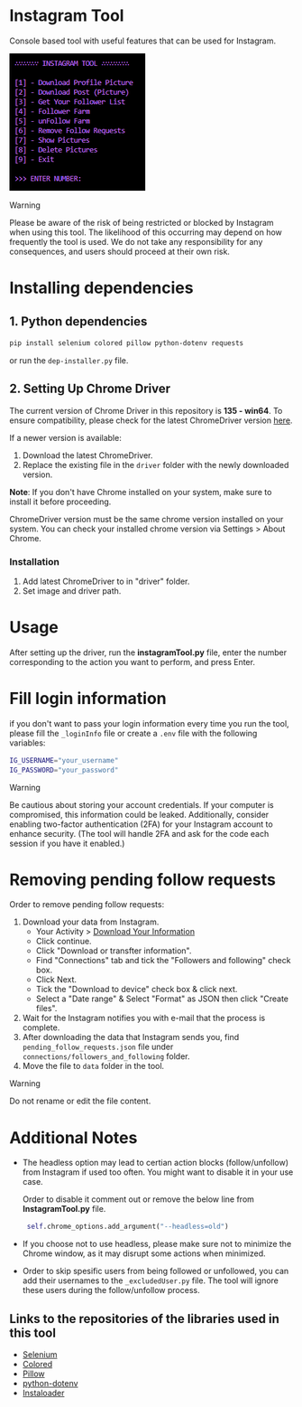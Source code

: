# Instagram Tool

Console based tool with useful features that can be used for Instagram.

![console look](./assets/preview.png)

> [!WARNING]
> Please be aware of the risk of being restricted or blocked by Instagram when using this tool. The likelihood of this occurring may depend on how frequently the tool is used. We do not take any responsibility for any consequences, and users should proceed at their own risk.

# Installing dependencies

## 1. Python dependencies

```bash
pip install selenium colored pillow python-dotenv requests
```

or run the `dep-installer.py` file.

## 2. Setting Up Chrome Driver

The current version of Chrome Driver in this repository is **135 - win64**. To ensure compatibility, please check for the latest ChromeDriver version [here](https://googlechromelabs.github.io/chrome-for-testing/).

If a newer version is available:
1. Download the latest ChromeDriver.
2. Replace the existing file in the `driver` folder with the newly downloaded version.

**Note**: If you don't have Chrome installed on your system, make sure to install it before proceeding.

ChromeDriver version must be the same chrome version installed on your system. You can check your installed chrome version via Settings > About Chrome.

### Installation

1. Add latest ChromeDriver to in "driver" folder.
2. Set image and driver path.

# Usage

After setting up the driver, run the **instagramTool.py** file, enter the number corresponding to the action you want to perform, and press Enter.

# Fill login information

if you don't want to pass your login information every time you run the tool, please fill the `_loginInfo` file or create a `.env` file with the following variables:

```bash
IG_USERNAME="your_username"
IG_PASSWORD="your_password"
```

> [!WARNING]
> Be cautious about storing your account credentials. If your computer is compromised, this information could be leaked. Additionally, consider enabling two-factor authentication (2FA) for your Instagram account to enhance security. (The tool will handle 2FA and ask for the code each session if you have it enabled.)

# Removing pending follow requests

Order to remove pending follow requests:

1. Download your data from Instagram.
   - Your Activity > [Download Your Information](https://www.instagram.com/download/request)
   - Click continue.
   - Click "Download or transfter information".
   - Find "Connections" tab and tick the "Followers and following" check box.
   - Click Next.
   - Tick the "Download to device" check box & click next.
   - Select a "Date range" & Select "Format" as JSON then click "Create files".
2. Wait for the Instagram notifies you with e-mail that the process is complete.
3. After downloading the data that Instagram sends you, find `pending_follow_requests.json` file under `connections/followers_and_following` folder.
4. Move the file to `data` folder in the tool.

> [!WARNING]
> Do not rename or edit the file content.

# Additional Notes

- The headless option may lead to certian action blocks (follow/unfollow) from Instagram if used too often. You might want to disable it in your use case.

   Order to disable it comment out or remove the below line from **InstagramTool.py** file.

   ```py
    self.chrome_options.add_argument("--headless=old")
   ```

- If you choose not to use headless, please make sure not to minimize the Chrome window, as it may disrupt some actions when minimized.
- Order to skip spesific users from being followed or unfollowed, you can add their usernames to the `_excludedUser.py` file. The tool will ignore these users during the follow/unfollow process.

## Links to the repositories of the libraries used in this tool

- [Selenium](https://github.com/SeleniumHQ/Selenium)
- [Colored](https://gitlab.com/dslackw/colored)
- [Pillow](https://github.com/python-pillow/Pillow)
- [python-dotenv](https://github.com/theskumar/python-dotenv)
- [Instaloader](https://github.com/instaloader/instaloader)
